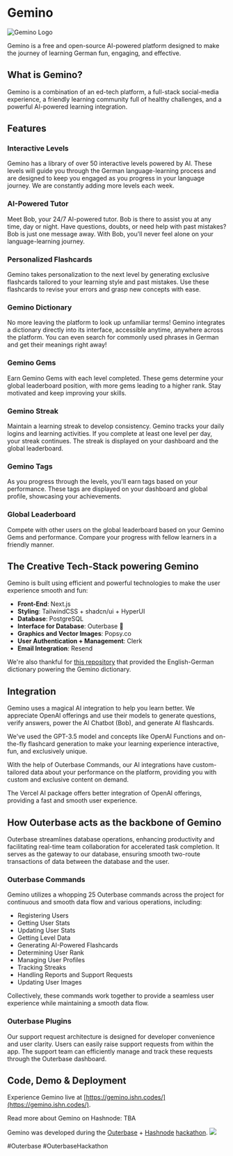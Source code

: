 # Gemino

![Gemino Logo](https://cdn.hashnode.com/res/hashnode/image/upload/v1695894796826/beeb40ab-3b7b-4882-8344-823e46116440.png?w=1600&h=840&fit=crop&crop=entropy&auto=compress,format&format=webp)

Gemino is a free and open-source AI-powered platform designed to make the journey of learning German fun, engaging, and effective.

## What is Gemino?

Gemino is a combination of an ed-tech platform, a full-stack social-media experience, a friendly learning community full of healthy challenges, and a powerful AI-powered learning integration.

## Features

### Interactive Levels

Gemino has a library of over 50 interactive levels powered by AI. These levels will guide you through the German language-learning process and are designed to keep you engaged as you progress in your language journey. We are constantly adding more levels each week.

### AI-Powered Tutor

Meet Bob, your 24/7 AI-powered tutor. Bob is there to assist you at any time, day or night. Have questions, doubts, or need help with past mistakes? Bob is just one message away. With Bob, you'll never feel alone on your language-learning journey.

### Personalized Flashcards

Gemino takes personalization to the next level by generating exclusive flashcards tailored to your learning style and past mistakes. Use these flashcards to revise your errors and grasp new concepts with ease.

### Gemino Dictionary

No more leaving the platform to look up unfamiliar terms! Gemino integrates a dictionary directly into its interface, accessible anytime, anywhere across the platform. You can even search for commonly used phrases in German and get their meanings right away!

### Gemino Gems

Earn Gemino Gems with each level completed. These gems determine your global leaderboard position, with more gems leading to a higher rank. Stay motivated and keep improving your skills.

### Gemino Streak

Maintain a learning streak to develop consistency. Gemino tracks your daily logins and learning activities. If you complete at least one level per day, your streak continues. The streak is displayed on your dashboard and the global leaderboard.

### Gemino Tags

As you progress through the levels, you'll earn tags based on your performance. These tags are displayed on your dashboard and global profile, showcasing your achievements.

### Global Leaderboard

Compete with other users on the global leaderboard based on your Gemino Gems and performance. Compare your progress with fellow learners in a friendly manner.

## The Creative Tech-Stack powering Gemino

Gemino is built using efficient and powerful technologies to make the user experience smooth and fun:

- **Front-End**: Next.js
- **Styling**: TailwindCSS + shadcn/ui + HyperUI
- **Database**: PostgreSQL
- **Interface for Database**: Outerbase 🌟
- **Graphics and Vector Images**: Popsy.co
- **User Authentication + Management**: Clerk
- **Email Integration**: Resend

We're also thankful for [this repository](https://github.com/hathibelagal/German-English-JSON-Dictionary) that provided the English-German dictionary powering the Gemino dictionary.

## Integration

Gemino uses a magical AI integration to help you learn better. We appreciate OpenAI offerings and use their models to generate questions, verify answers, power the AI Chatbot (Bob), and generate AI flashcards.

We've used the GPT-3.5 model and concepts like OpenAI Functions and on-the-fly flashcard generation to make your learning experience interactive, fun, and exclusively unique.

With the help of Outerbase Commands, our AI integrations have custom-tailored data about your performance on the platform, providing you with custom and exclusive content on demand.

The Vercel AI package offers better integration of OpenAI offerings, providing a fast and smooth user experience.

## How Outerbase acts as the backbone of Gemino

Outerbase streamlines database operations, enhancing productivity and facilitating real-time team collaboration for accelerated task completion. It serves as the gateway to our database, ensuring smooth two-route transactions of data between the database and the user.

### Outerbase Commands

Gemino utilizes a whopping 25 Outerbase commands across the project for continuous and smooth data flow and various operations, including:

- Registering Users
- Getting User Stats
- Updating User Stats
- Getting Level Data
- Generating AI-Powered Flashcards
- Determining User Rank
- Managing User Profiles
- Tracking Streaks
- Handling Reports and Support Requests
- Updating User Images

Collectively, these commands work together to provide a seamless user experience while maintaining a smooth data flow.

### Outerbase Plugins

Our support request architecture is designed for developer convenience and user clarity. Users can easily raise support requests from within the app. The support team can efficiently manage and track these requests through the Outerbase dashboard.

## Code, Demo & Deployment

Experience Gemino live at [https://gemino.ishn.codes/](https://gemino.ishn.codes/).

Read more about Gemino on Hashnode: TBA

Gemino was developed during the [Outerbase](https://outerbase.com/) + [Hashnode](https://hashnode.com/) [hackathon](https://hashnode.com/hackathons/outerbase).
![](https://res.cloudinary.com/dhfhotfqs/image/upload/v1695969262/Screenshot_2023-09-29_at_12.04.14_PM_c1wh2u.png)

#Outerbase #OuterbaseHackathon
